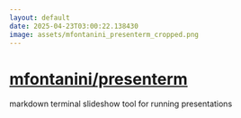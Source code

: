 ```yaml
---
layout: default
date: 2025-04-23T03:00:22.138430
image: assets/mfontanini_presenterm_cropped.png
---
```


# [mfontanini/presenterm](https://github.com/mfontanini/presenterm)

markdown terminal slideshow tool for running presentations

